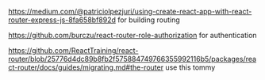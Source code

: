 https://medium.com/@patriciolpezjuri/using-create-react-app-with-react-router-express-js-8fa658bf892d
for building routing

https://github.com/burczu/react-router-role-authorization
for authentication


https://github.com/ReactTraining/react-router/blob/25776d4dc89b8fb2f575884749766355992116b5/packages/react-router/docs/guides/migrating.md#the-router use this tommy
